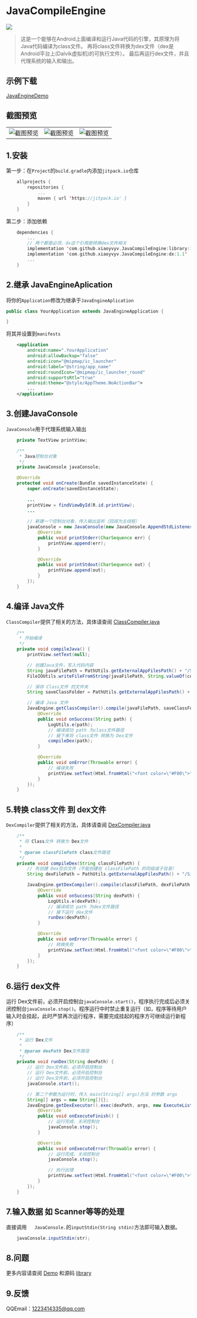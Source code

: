 # JavaCompileEngine
[![](https://jitpack.io/v/xiaoyvyv/JavaCompileEngine.svg)](https://jitpack.io/#xiaoyvyv/JavaCompileEngine)
> 这是一个能够在Android上面编译和运行Java代码的引擎，其原理为将Java代码编译为class文件。
> 再将class文件转换为dex文件（dex是Android平台上(Dalvik虚拟机)的可执行文件）。
> 最后再运行dex文件，并且代理系统的输入和输出。


## 示例下载
[JavaEngineDemo](app_image/demo.apk?raw=true)

## 截图预览
|   |   |   |
|:--|:--|:--|
|  ![截图预览](app_image/1.jpg?raw=true) |![截图预览](app_image/2.jpg?raw=true)   | ![截图预览](app_image/3.jpg?raw=true)  |

## 1.安装
第一步：在`Project`的`build.gradle`内添加`jitpack.io`仓库
```kotlin
	allprojects {
		repositories {
			...
			maven { url 'https://jitpack.io' }
		}
	}
```
第二步：添加依赖
```kotlin
	dependencies {
		...
		// 两个都是必须，dx这个引用是转换dex文件相关
    	implementation 'com.github.xiaoyvyv.JavaCompileEngine:library:1.1'
    	implementation 'com.github.xiaoyvyv.JavaCompileEngine:dx:1.1'
		...
	}
```

## 2.继承 JavaEngineAplication
将你的`Application`修改为继承于`JavaEngineAplication`
```java
public class YourApplication extends JavaEngineApplication {

}
```
将其并设置到`manifests`
```xml
    <application
        android:name=".YourApplication"
        android:allowBackup="false"
        android:icon="@mipmap/ic_launcher"
        android:label="@string/app_name"
        android:roundIcon="@mipmap/ic_launcher_round"
        android:supportsRtl="true"
        android:theme="@style/AppTheme.NoActionBar">
		...
    </application>
```
## 3.创建JavaConsole
`JavaConsole`用于代理系统输入输出
```java
    private TextView printView;

    /**
     * Java控制台对象
     */
    private JavaConsole javaConsole;

    @Override
    protected void onCreate(Bundle savedInstanceState) {
        super.onCreate(savedInstanceState);
		
		...
        printView = findViewById(R.id.printView);
		...
		
        // 新建一个控制台对象，传入输出监听（回调为主线程）
        javaConsole = new JavaConsole(new JavaConsole.AppendStdListener() {
            @Override
            public void printStderr(CharSequence err) {
                printView.append(err);
            }

            @Override
            public void printStdout(CharSequence out) {
                printView.append(out);
            }
        });
    }
```

## 4.编译 Java文件
`ClassCompiler`提供了相关的方法，具体请查阅 [ClassCompiler.java](https://github.com/xiaoyvyv/JavaCompileEngine/blob/master/library/src/main/java/com/xiaoyv/javaengine/compile/ClassCompiler.java)

```java
    /**
     * 开始编译
     */
    private void compileJava() {
        printView.setText(null);

        // 创建Java文件，写入代码内容
        String javaFilePath = PathUtils.getExternalAppFilesPath() + "/SingleExample/Main.java";
        FileIOUtils.writeFileFromString(javaFilePath, String.valueOf(codeText.getText()));

        // 保存 Class文件 的文件夹
        String saveClassFolder = PathUtils.getExternalAppFilesPath() + "/SingleExample/Class";

        // 编译 Java 文件
        JavaEngine.getClassCompiler().compile(javaFilePath, saveClassFolder, new CompilerListener() {
            @Override
            public void onSuccess(String path) {
                LogUtils.e(path);
                // 编译成功 path 为class文件路径
                // 接下来将 class文件 转换为 Dex文件
                compileDex(path);
            }

            @Override
            public void onError(Throwable error) {
                // 编译失败
                printView.setText(Html.fromHtml("<font color=\"#F00\">" + error.toString() + "</font>"));
            }
        });
    }
```
## 5.转换 class文件 到 dex文件
`DexCompiler`提供了相关的方法，具体请查阅 [DexCompiler.java](https://github.com/xiaoyvyv/JavaCompileEngine/blob/master/library/src/main/java/com/xiaoyv/javaengine/compile/DexCompiler.java)

```java
    /**
     * 将 Class文件 转换为 Dex文件
     *
     * @param classFilePath class文件路径
     */
    private void compileDex(String classFilePath) {
        // 先创建 Dex空白文件（不能创建在 classFilePath 的同级或子目录）
        String dexFilePath = PathUtils.getExternalAppFilesPath() + "/SingleExample/Dex/Main.dex";

        JavaEngine.getDexCompiler().compile(classFilePath, dexFilePath, new CompilerListener() {
            @Override
            public void onSuccess(String dexPath) {
                LogUtils.e(dexPath);
                // 编译成功 path 为dex文件路径
                // 接下运行 dex文件
                runDex(dexPath);
            }

            @Override
            public void onError(Throwable error) {
                // 转换失败
                printView.setText(Html.fromHtml("<font color=\"#F00\">" + error.toString() + "</>"));
            }
        });
    }
```
## 6.运行 dex文件
运行 Dex文件前，必须开启控制台`javaConsole.start()`，程序执行完成后必须关闭控制台`javaConsole.stop()`。程序运行中时禁止重复运行（如，程序等待用户输入时会挂起，此时严禁再次运行程序，需要完成挂起的程序方可继续运行新程序）
```java
    /**
     * 运行 Dex文件
     *
     * @param dexPath Dex文件路径
     */
    private void runDex(String dexPath) {
        // 运行 Dex文件前，必须开启控制台
        // 运行 Dex文件前，必须开启控制台
        // 运行 Dex文件前，必须开启控制台
        javaConsole.start();

        // 第二个参数为运行时，传入 main(String[] args)方法 的参数 args
        String[] args = new String[]{};
        JavaEngine.getDexExecutor().exec(dexPath, args, new ExecuteListener() {
            @Override
            public void onExecuteFinish() {
                // 运行完成，关闭控制台
                javaConsole.stop();
            }

            @Override
            public void onExecuteError(Throwable error) {
                // 运行完成，关闭控制台
                javaConsole.stop();

                // 执行出错
                printView.setText(Html.fromHtml("<font color=\"#F00\">" + error.toString() + "</>"));
            }
        });
    }
```
## 7.输入数据 如 Scanner等等的处理
直接调用`	JavaConsole.`的`inputStdin(String stdin)`方法即可输入数据。
```java
	javaConsole.inputStdin(str);
```

## 8.问题
更多内容请查阅 [Demo](https://github.com/xiaoyvyv/JavaCompileEngine/tree/master/app) 和源码 [library](https://github.com/xiaoyvyv/JavaCompileEngine/tree/master/library/)

## 9.反馈
QQEmail：1223414335@qq.com



